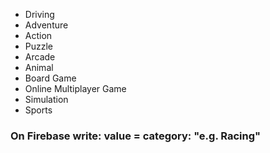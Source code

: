 * Driving
* Adventure
* Action
* Puzzle
* Arcade
* Animal
* Board Game
* Online Multiplayer Game
* Simulation
* Sports

### On Firebase write: value = category: "e.g. Racing"